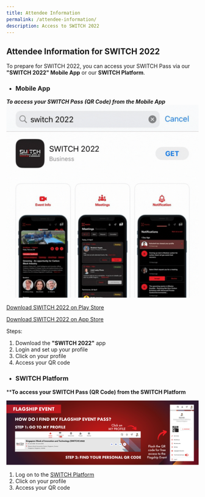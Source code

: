 ```yaml
---
title: Attendee Information
permalink: /attendee-information/
description: Access to SWITCH 2022
---
```

## **Attendee Information for SWITCH 2022**

To prepare for SWITCH 2022, you can access your SWITCH Pass via our **"SWITCH 2022" Mobile App** or our **SWITCH Platform**.


* ###  **Mobile App**
***To access your SWITCH Pass (QR Code) from the Mobile App***
![Access the QR Code from the SWITCH 2022 App](/images/APP%20PLATFORM.gif)

[Download SWITCH 2022 on Play Store](https://play.google.com/store/apps/details?id=com.hubilo.switch2022)

[Download SWITCH 2022 on App Store](https://apps.apple.com/app/switch-2022/id1634193081)

Steps:
1. Download the **"SWITCH 2022"** app
2. Login and set up your profile 
3. Click on your profile   
4. Access your QR code

* ###  **SWITCH Platform** 
****To access your SWITCH Pass (QR Code) from the SWITCH Platform**

![Access the QR Code from the SWITCH Platform](/images/flagship%20event%20banner.png)

1. Log on to the [SWITCH Platform](https://community.switchsg.org/login)
2. Click on your profile
3. Access your QR code